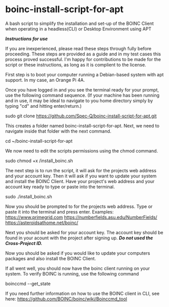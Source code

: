 # boinc-install-script-for-apt
A bash script to simplify the installation and set-up of the BOINC Client when operating in a headless(CLI) or Desktop Environment using APT

***Instructions for use***

  If you are inexperienced, please read these steps through fully before proceeding. These steps are provided as a guide and in my test cases this process proved successful. I'm happy for contributions to be made for the script or these instructions, as long as it is complient to the license. 

First step is to boot your computer running a Debian-based system with apt support. In my case, an Orange Pi 4A.

Once you have logged in and you see the terminal ready for your prompt, use the following command sequence. (If your machine has been running and in use, it may be ideal to navigate to you home directory simply by typing "cd" and hitting enter/return.)

sudo git clone https://github.com/Spec-Q/boinc-install-script-for-apt.git

This creates a folder named boinc-install-script-for-apt. Next, we need to navigate inside that folder with the next command. 

cd ~/boinc-install-script-for-apt

We now need to edit the scripts permissions using the chmod command.

sudo chmod +x /install_boinc.sh

The next step is to run the script, it will ask for the projects web address and your account key.
Then it will ask if you want to update your system and install the BOINC Client.
Have your project's web address and your account key ready to type or paste into the terminal.

sudo ./install_boinc.sh

Now you should be prompted to for the projects web address. Type or paste it into the terminal and press enter.
    Examples: https://www.primegrid.com   https://numberfields.asu.edu/NumberFields/   https://asteroidsathome.net/boinc/

Next you should be asked for your account key. The account key should be found in your acount with the project after signing up.
***Do not used the Cross-Project ID.***

Now you should be asked if you would like to update your computers packages and also install the BOINC Client.

If all went well, you should now have the boinc client running on your system. To verify BOINC is running, use the following command

boinccmd --get_state

If you need further information on how to use the BOINC client in CLI, see here: https://github.com/BOINC/boinc/wiki/Boinccmd_tool



